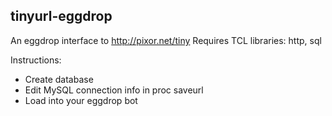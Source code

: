 tinyurl-eggdrop
---------------

An eggdrop interface to http://pixor.net/tiny
Requires TCL libraries: http, sql

Instructions:
* Create database
* Edit MySQL connection info in proc saveurl
* Load into your eggdrop bot

